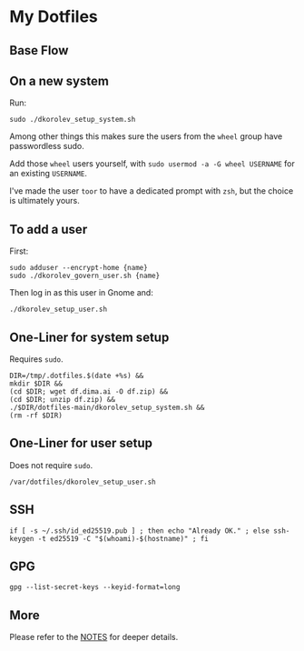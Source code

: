 # My Dotfiles

## Base Flow

## On a new system

Run:

```
sudo ./dkorolev_setup_system.sh
```

Among other things this makes sure the users from the `wheel` group have passwordless sudo.

Add those `wheel` users yourself, with `sudo usermod -a -G wheel USERNAME` for an existing `USERNAME`.

I've made the user `toor` to have a dedicated prompt with `zsh`, but the choice is ultimately yours.

## To add a user

First:

```
sudo adduser --encrypt-home {name}
sudo ./dkorolev_govern_user.sh {name}
```

Then log in as this user in Gnome and:

```
./dkorolev_setup_user.sh
```

## One-Liner for system setup

Requires `sudo`.

```
DIR=/tmp/.dotfiles.$(date +%s) &&
mkdir $DIR &&
(cd $DIR; wget df.dima.ai -O df.zip) &&
(cd $DIR; unzip df.zip) &&
./$DIR/dotfiles-main/dkorolev_setup_system.sh &&
(rm -rf $DIR)
```

## One-Liner for user setup

Does not require `sudo`.

```
/var/dotfiles/dkorolev_setup_user.sh
```

## SSH

```
if [ -s ~/.ssh/id_ed25519.pub ] ; then echo "Already OK." ; else ssh-keygen -t ed25519 -C "$(whoami)-$(hostname)" ; fi
```

## GPG

```
gpg --list-secret-keys --keyid-format=long
```

## More

Please refer to the [NOTES](https://github.com/dkorolev/dotfiles/blob/main/NOTES.md) for deeper details.
